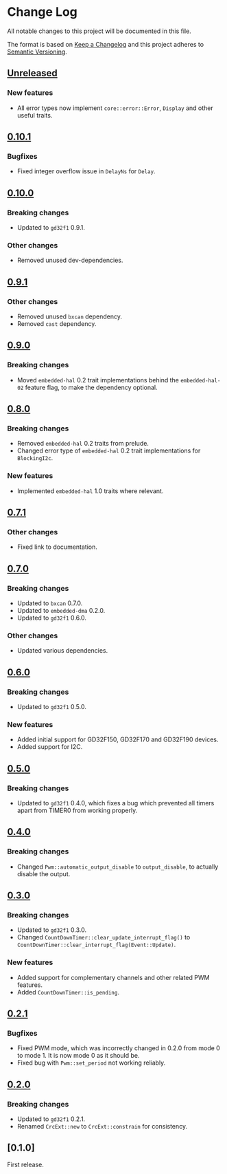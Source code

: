 # Change Log

All notable changes to this project will be documented in this file.

The format is based on [Keep a Changelog](http://keepachangelog.com/)
and this project adheres to [Semantic Versioning](http://semver.org/).

## [Unreleased]

### New features

- All error types now implement `core::error::Error`, `Display` and other useful traits.

## [0.10.1]

### Bugfixes

- Fixed integer overflow issue in `DelayNs` for `Delay`.

## [0.10.0]

### Breaking changes

- Updated to `gd32f1` 0.9.1.

### Other changes

- Removed unused dev-dependencies.

## [0.9.1]

### Other changes

- Removed unused `bxcan` dependency.
- Removed `cast` dependency.

## [0.9.0]

### Breaking changes

- Moved `embedded-hal` 0.2 trait implementations behind the `embedded-hal-02` feature flag,
  to make the dependency optional.

## [0.8.0]

### Breaking changes

- Removed `embedded-hal` 0.2 traits from prelude.
- Changed error type of `embedded-hal` 0.2 trait implementations for `BlockingI2c`.

### New features

- Implemented `embedded-hal` 1.0 traits where relevant.

## [0.7.1]

### Other changes

- Fixed link to documentation.

## [0.7.0]

### Breaking changes

- Updated to `bxcan` 0.7.0.
- Updated to `embedded-dma` 0.2.0.
- Updated to `gd32f1` 0.6.0.

### Other changes

- Updated various dependencies.

## [0.6.0]

### Breaking changes

- Updated to `gd32f1` 0.5.0.

### New features

- Added initial support for GD32F150, GD32F170 and GD32F190 devices.
- Added support for I2C.

## [0.5.0]

### Breaking changes

- Updated to `gd32f1` 0.4.0, which fixes a bug which prevented all timers apart from TIMER0 from
  working properly.

## [0.4.0]

### Breaking changes

- Changed `Pwm::automatic_output_disable` to `output_disable`, to actually disable the output.

## [0.3.0]

### Breaking changes

- Updated to `gd32f1` 0.3.0.
- Changed `CountDownTimer::clear_update_interrupt_flag()` to `CountDownTimer::clear_interrupt_flag(Event::Update)`.

### New features

- Added support for complementary channels and other related PWM features.
- Added `CountDownTimer::is_pending`.

## [0.2.1]

### Bugfixes

- Fixed PWM mode, which was incorrectly changed in 0.2.0 from mode 0 to mode 1. It is now mode 0 as
  it should be.
- Fixed bug with `Pwm::set_period` not working reliably.

## [0.2.0]

### Breaking changes

- Updated to `gd32f1` 0.2.1.
- Renamed `CrcExt::new` to `CrcExt::constrain` for consistency.

## [0.1.0]

First release.

[unreleased]: https://github.com/gd32-rust/gd32f1x0-hal/compare/0.10.1...HEAD
[0.2.0]: https://github.com/gd32-rust/gd32f1x0-hal/compare/0.1.0...0.2.0
[0.2.1]: https://github.com/gd32-rust/gd32f1x0-hal/compare/0.2.0...0.2.1
[0.3.0]: https://github.com/gd32-rust/gd32f1x0-hal/compare/0.2.1...0.3.0
[0.4.0]: https://github.com/gd32-rust/gd32f1x0-hal/compare/0.3.0...0.4.0
[0.5.0]: https://github.com/gd32-rust/gd32f1x0-hal/compare/0.4.0...0.5.0
[0.6.0]: https://github.com/gd32-rust/gd32f1x0-hal/compare/0.5.0...0.6.0
[0.7.0]: https://github.com/gd32-rust/gd32f1x0-hal/compare/0.6.0...0.7.0
[0.7.1]: https://github.com/gd32-rust/gd32f1x0-hal/compare/0.7.0...0.7.1
[0.8.0]: https://github.com/gd32-rust/gd32f1x0-hal/compare/0.7.1...0.8.0
[0.9.0]: https://github.com/gd32-rust/gd32f1x0-hal/compare/0.8.0...0.9.0
[0.9.1]: https://github.com/gd32-rust/gd32f1x0-hal/compare/0.9.0...0.9.1
[0.10.0]: https://github.com/gd32-rust/gd32f1x0-hal/compare/0.9.1...0.10.0
[0.10.1]: https://github.com/gd32-rust/gd32f1x0-hal/compare/0.10.0...0.10.1
